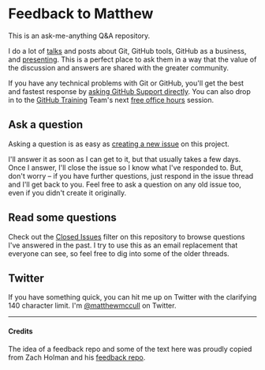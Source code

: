 Feedback to Matthew
=============================

This is an ask-me-anything Q&A repository.

I do a lot of [talks](https://speakerdeck.com/u/matthewmccullough) and posts about Git, GitHub tools, GitHub as a business, and [presenting](http://presentationpatterns.com). This is a perfect place to ask them in a way that the value of the discussion and answers are shared with the greater community.

If you have any technical problems with Git or GitHub, you'll get the best and fastest response by [asking GitHub Support directly](https://github.com/contact). You can also drop in to the [GitHub Training](https://github.com/training) Team's next [free office hours](http://github.com/training/free) session.


Ask a question
------------------------------------

Asking a question is as easy as [creating a new issue](https://github.com/matthewmccullough/feedback/issues) on this project.

I'll answer it as soon as I can get to it, but that usually takes a few days. Once I answer, I'll close the issue so I know what I've responded to. But, don't worry – if you have further questions, just respond in the issue thread and I'll get back to you. Feel free to ask a question on any old issue too, even if you didn't create it originally.


Read some questions
------------------------------------

Check out the [Closed Issues](https://github.com/matthewmccullough/feedback/issues?sort=created&direction=desc&state=closed&page=1) filter on this repository to browse questions I've answered in the past. I try to use this as an email replacement that everyone can see, so feel free to dig into some of the older threads.


Twitter
------------------------------------
If you have something quick, you can hit me up on Twitter with the clarifying 140 character limit. I'm [@matthewmccull](http://twitter.com/matthewmccull) on Twitter.


--------------------


#### Credits
The idea of a feedback repo and some of the text here was proudly copied from Zach Holman and his [feedback repo](https://github.com/holman/feedback).